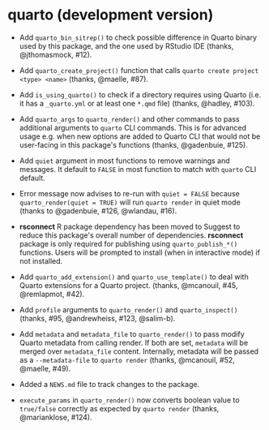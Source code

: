 # quarto (development version)

- Add `quarto_bin_sitrep()` to check possible difference in Quarto binary used by this package, and the one used by RStudio IDE (thanks, @jthomasmock, #12).

- Add `quarto_create_project()` function that calls `quarto create project <type> <name>` (thanks, @maelle, #87).

- Add `is_using_quarto()` to check if a directory requires using Quarto (i.e. it has a `_quarto.yml` or at least one `*.qmd` file) (thanks, @hadley, #103).

- Add `quarto_args` to `quarto_render()` and other commands to pass additional arguments to `quarto` CLI commands. This is for advanced usage e.g. when new options are added to Quarto CLI that would not be user-facing in this package's functions (thanks, @gadenbuie, #125).

- Add `quiet` argument in most functions to remove warnings and messages. It default to `FALSE` in most function to match with `quarto` CLI default.

- Error message now advises to re-run with `quiet = FALSE` because `quarto_render(quiet = TRUE)` will run `quarto render` in quiet mode (thanks to @gadenbuie, #126, @wlandau, #16).

- **rsconnect** R package dependency has been moved to Suggest to reduce this package's overall number of dependencies. **rsconnect** package is only required for publishing using `quarto_publish_*()` functions. Users will be prompted to install (when in interactive mode) if not installed.

- Add `quarto_add_extension()` and `quarto_use_template()` to deal with Quarto extensions for a Quarto project. (thanks, @mcanouil, #45, @remlapmot, #42).

- Add `profile` arguments to `quarto_render()` and `quarto_inspect()` (thanks, #95, @andrewheiss, #123, @salim-b).

- Add `metadata` and `metadata_file` to `quarto_render()` to pass modify Quarto metadata from calling render. If both are set, `metadata` will be merged over `metadata_file` content. Internally, metadata will be passed as a `--metadata-file` to `quarto render` (thanks, @mcanouil, #52, @maelle, #49).

- Added a `NEWS.md` file to track changes to the package.

- `execute_params` in `quarto_render()` now converts boolean value to `true/false` correctly as expected by `quarto render` (thanks, @marianklose, #124).
